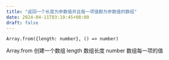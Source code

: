 ```yaml
---
title: "返回一个长度为参数值并且每一项值都为参数值的数组"
date: 2024-04-11T03:19:45+08:00
draft: false
---
```

```
Array.from({length: number}, () => number)
```
Array.from 创建一个数组
length 数组长度
number 数组每一项的值
